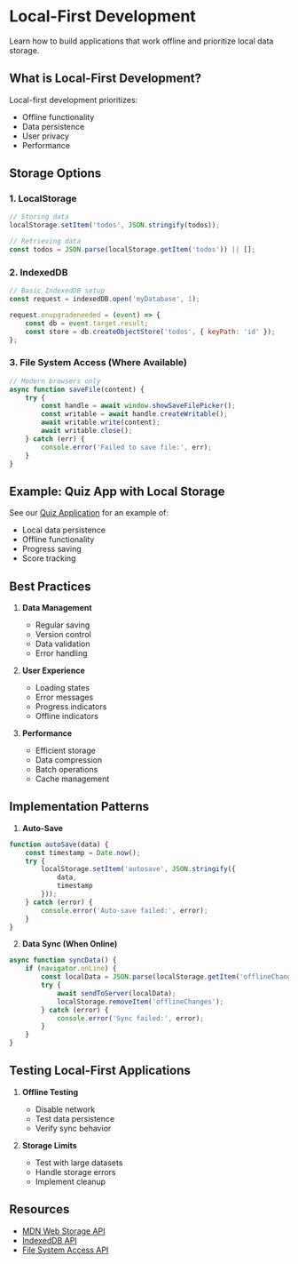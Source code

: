 # Local-First Development

Learn how to build applications that work offline and prioritize local data storage.

## What is Local-First Development?

Local-first development prioritizes:
- Offline functionality
- Data persistence
- User privacy
- Performance

## Storage Options

### 1. LocalStorage
```javascript
// Storing data
localStorage.setItem('todos', JSON.stringify(todos));

// Retrieving data
const todos = JSON.parse(localStorage.getItem('todos')) || [];
```

### 2. IndexedDB
```javascript
// Basic IndexedDB setup
const request = indexedDB.open('myDatabase', 1);

request.onupgradeneeded = (event) => {
    const db = event.target.result;
    const store = db.createObjectStore('todos', { keyPath: 'id' });
};
```

### 3. File System Access (Where Available)
```javascript
// Modern browsers only
async function saveFile(content) {
    try {
        const handle = await window.showSaveFilePicker();
        const writable = await handle.createWritable();
        await writable.write(content);
        await writable.close();
    } catch (err) {
        console.error('Failed to save file:', err);
    }
}
```

## Example: Quiz App with Local Storage

See our [Quiz Application](../apps/quiz-app/) for an example of:
- Local data persistence
- Offline functionality
- Progress saving
- Score tracking

## Best Practices

1. **Data Management**
   - Regular saving
   - Version control
   - Data validation
   - Error handling

2. **User Experience**
   - Loading states
   - Error messages
   - Progress indicators
   - Offline indicators

3. **Performance**
   - Efficient storage
   - Data compression
   - Batch operations
   - Cache management

## Implementation Patterns

1. **Auto-Save**
```javascript
function autoSave(data) {
    const timestamp = Date.now();
    try {
        localStorage.setItem('autosave', JSON.stringify({
            data,
            timestamp
        }));
    } catch (error) {
        console.error('Auto-save failed:', error);
    }
}
```

2. **Data Sync (When Online)**
```javascript
async function syncData() {
    if (navigator.onLine) {
        const localData = JSON.parse(localStorage.getItem('offlineChanges')) || [];
        try {
            await sendToServer(localData);
            localStorage.removeItem('offlineChanges');
        } catch (error) {
            console.error('Sync failed:', error);
        }
    }
}
```

## Testing Local-First Applications

1. **Offline Testing**
   - Disable network
   - Test data persistence
   - Verify sync behavior

2. **Storage Limits**
   - Test with large datasets
   - Handle storage errors
   - Implement cleanup

## Resources
- [MDN Web Storage API](https://developer.mozilla.org/en-US/docs/Web/API/Web_Storage_API)
- [IndexedDB API](https://developer.mozilla.org/en-US/docs/Web/API/IndexedDB_API)
- [File System Access API](https://developer.mozilla.org/en-US/docs/Web/API/File_System_Access_API) 